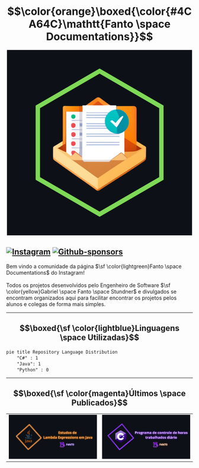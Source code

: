 # $$\color{orange}\boxed{\color{#4CA64C}\mathtt{Fanto \space Documentations}}$$

<p align="center">
  <img src="images/logo.png">
</p>

[![Instagram](https://img.shields.io/badge/fanto_docs-%23CA4B9B.svg?style=for-the-badge&logo=Instagram&logoColor=pink)](https://www.instagram.com/fanto_docs/)
[![Github-sponsors](https://img.shields.io/badge/sponsor_f4nt0-30363D?style=for-the-badge&logo=GitHub-Sponsors&logoColor=#EA4AAA)](https://github.com/sponsors/F4NT0)
---

Bem vindo a comunidade da página $\sf \color{lightgreen}Fanto \space Documentations$ do Instagram! 
<br><br>
Todos os projetos desenvolvidos pelo Engenheiro de Software $\sf \color{yellow}Gabriel \space Fanto \space Stundner$ e divulgados se encontram organizados aqui para facilitar encontrar os projetos pelos alunos e colegas de forma mais simples.

---

## $$\boxed{\sf \color{lightblue}Linguagens \space Utilizadas}$$

```mermaid
pie title Repository Language Distribution
    "C#" : 1
    "Java": 1
    "Python" : 0
```

---

## $$\boxed{\sf \color{magenta}Últimos \space Publicados}$$

<table>
  <tr>
    <td><img src="images/first.png"></td>
    <td><img src="images/second.png"></td>
  </tr>
</table>
